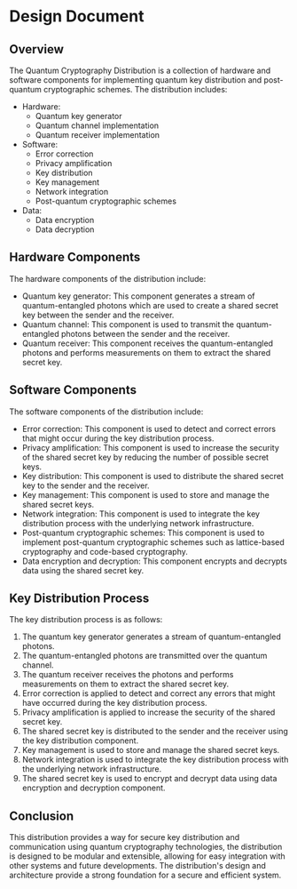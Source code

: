 # Design Document

## Overview

The Quantum Cryptography Distribution is a collection of hardware and software components for implementing quantum key distribution and post-quantum cryptographic schemes. The distribution includes:

- Hardware: 
  - Quantum key generator
  - Quantum channel implementation
  - Quantum receiver implementation
- Software: 
  - Error correction
  - Privacy amplification
  - Key distribution
  - Key management
  - Network integration
  - Post-quantum cryptographic schemes
- Data:
  - Data encryption
  - Data decryption

## Hardware Components

The hardware components of the distribution include:

- Quantum key generator: This component generates a stream of quantum-entangled photons which are used to create a shared secret key between the sender and the receiver.
- Quantum channel: This component is used to transmit the quantum-entangled photons between the sender and the receiver.
- Quantum receiver: This component receives the quantum-entangled photons and performs measurements on them to extract the shared secret key.

## Software Components

The software components of the distribution include:

- Error correction: This component is used to detect and correct errors that might occur during the key distribution process.
- Privacy amplification: This component is used to increase the security of the shared secret key by reducing the number of possible secret keys.
- Key distribution: This component is used to distribute the shared secret key to the sender and the receiver.
- Key management: This component is used to store and manage the shared secret keys.
- Network integration: This component is used to integrate the key distribution process with the underlying network infrastructure.
- Post-quantum cryptographic schemes: This component is used to implement post-quantum cryptographic schemes such as lattice-based cryptography and code-based cryptography.
- Data encryption and decryption: This component encrypts and decrypts data using the shared secret key.

## Key Distribution Process

The key distribution process is as follows:
1. The quantum key generator generates a stream of quantum-entangled photons.
2. The quantum-entangled photons are transmitted over the quantum channel.
3. The quantum receiver receives the photons and performs measurements on them to extract the shared secret key.
4. Error correction is applied to detect and correct any errors that might have occurred during the key distribution process.
5. Privacy amplification is applied to increase the security of the shared secret key.
6. The shared secret key is distributed to the sender and the receiver using the key distribution component.
7. Key management is used to store and manage the shared secret keys.
8. Network integration is used to integrate the key distribution process with the underlying network infrastructure.
9. The shared secret key is used to encrypt and decrypt data using data encryption and decryption component.

## Conclusion

This distribution provides a way for secure key distribution and communication using quantum cryptography technologies, the distribution is designed to be modular and extensible, allowing for easy integration with other systems and future developments. The distribution's design and architecture provide a strong foundation for a secure and efficient system.
